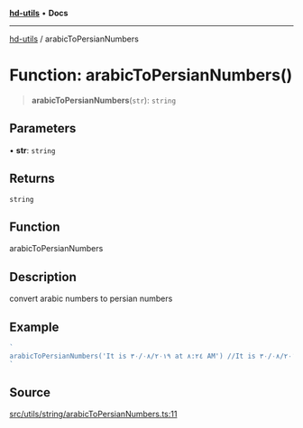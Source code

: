 [**hd-utils**](../README.md) • **Docs**

***

[hd-utils](../globals.md) / arabicToPersianNumbers

# Function: arabicToPersianNumbers()

> **arabicToPersianNumbers**(`str`): `string`

## Parameters

• **str**: `string`

## Returns

`string`

## Function

arabicToPersianNumbers

## Description

convert arabic numbers to persian numbers

## Example

```ts
`
arabicToPersianNumbers('It is ٣٠/٠٨/٢٠١٩ at ٨:٢٤ AM') //It is ۳۰/۰۸/۲۰۱۹ at ۸:۲۴ AM
`
```

## Source

[src/utils/string/arabicToPersianNumbers.ts:11](https://github.com/AhmadHddad/h-utils/blob/8e9e542f98b1a43a336ce585dc8666b21b0e894d/src/utils/string/arabicToPersianNumbers.ts#L11)
